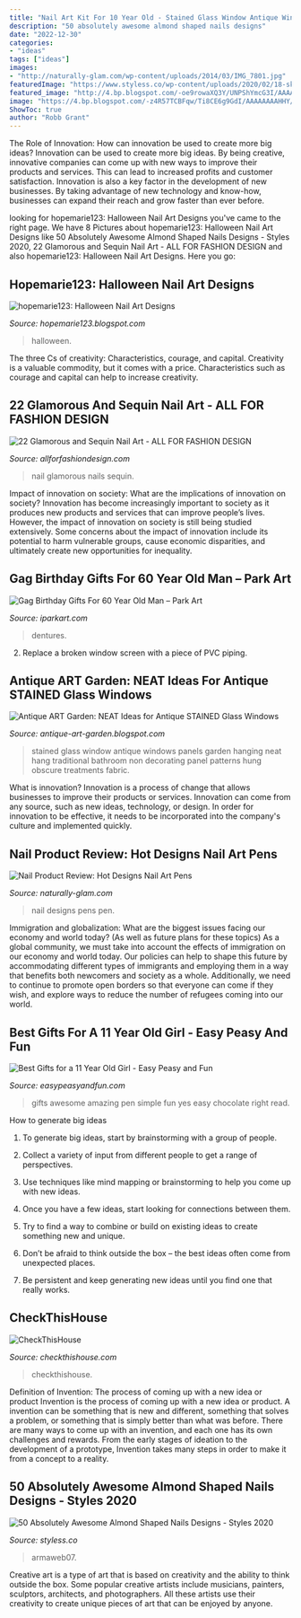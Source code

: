 ```yaml
---
title: "Nail Art Kit For 10 Year Old - Stained Glass Window Antique Windows Panels Garden Hanging Neat Hang Traditional Bathroom Non Decorating Panel Patterns Hung Obscure Treatments Fabric"
description: "50 absolutely awesome almond shaped nails designs"
date: "2022-12-30"
categories:
- "ideas"
tags: ["ideas"]
images:
- "http://naturally-glam.com/wp-content/uploads/2014/03/IMG_7801.jpg"
featuredImage: "https://www.styless.co/wp-content/uploads/2020/02/18-skinny-almond-nails-21022020144718.jpg"
featured_image: "http://4.bp.blogspot.com/-oe9rowaXQ3Y/UNPShYmcG3I/AAAAAAAABbo/Hf9HxlXIKqQ/s1600/IMG_2293.JPG"
image: "https://4.bp.blogspot.com/-z4R57TCBFqw/Ti8CE6g9GdI/AAAAAAAAHHY/xFpupVBJ_4g/s640/More+stained+glass+013.JPG"
ShowToc: true
author: "Robb Grant"
---
```



The Role of Innovation: How can innovation be used to create more big ideas?
Innovation can be used to create more big ideas. By being creative, innovative companies can come up with new ways to improve their products and services. This can lead to increased profits and customer satisfaction. Innovation is also a key factor in the development of new businesses. By taking advantage of new technology and know-how, businesses can expand their reach and grow faster than ever before.

	

		
looking for hopemarie123: Halloween Nail Art Designs you've came to the right page. We have 8 Pictures about hopemarie123: Halloween Nail Art Designs like 50 Absolutely Awesome Almond Shaped Nails Designs - Styles 2020, 22 Glamorous and Sequin Nail Art - ALL FOR FASHION DESIGN and also hopemarie123: Halloween Nail Art Designs. Here you go:
		
    
## Hopemarie123: Halloween Nail Art Designs

<img loading=lazy src="http://4.bp.blogspot.com/-oe9rowaXQ3Y/UNPShYmcG3I/AAAAAAAABbo/Hf9HxlXIKqQ/s1600/IMG_2293.JPG" onerror="this.onerror=null;this.src='https://tse2.mm.bing.net/th?id=OIP.Ludjt14NhEYW0aadqg9rVwHaFj&amp;pid=15.1';" alt="hopemarie123: Halloween Nail Art Designs">

_Source: hopemarie123.blogspot.com_

>halloween. 

	

The three Cs of creativity: Characteristics, courage, and capital.
Creativity is a valuable commodity, but it comes with a price. Characteristics such as courage and capital can help to increase creativity.

    
## 22 Glamorous And Sequin Nail Art - ALL FOR FASHION DESIGN

<img loading=lazy src="https://allforfashiondesign.com/wp-content/uploads/2013/12/ov-1.jpg" onerror="this.onerror=null;this.src='https://tse4.mm.bing.net/th?id=OIP.5TZNSxH1y-CAHtIHGVmWEAHaJ3&amp;pid=15.1';" alt="22 Glamorous and Sequin Nail Art - ALL FOR FASHION DESIGN">

_Source: allforfashiondesign.com_

>nail glamorous nails sequin. 

	

Impact of innovation on society: What are the implications of innovation on society?
Innovation has become increasingly important to society as it produces new products and services that can improve people’s lives. However, the impact of innovation on society is still being studied extensively. Some concerns about the impact of innovation include its potential to harm vulnerable groups, cause economic disparities, and ultimately create new opportunities for inequality.

    
## Gag Birthday Gifts For 60 Year Old Man – Park Art

<img loading=lazy src="https://i.pinimg.com/originals/fd/b8/a6/fdb8a6a0e3733a97d44f4dcef6f0c506.jpg" onerror="this.onerror=null;this.src='https://tse4.mm.bing.net/th?id=OIP.Sq_1v-vLouKx1H3ED9mdsQHaJ4&amp;pid=15.1';" alt="Gag Birthday Gifts For 60 Year Old Man – Park Art">

_Source: iparkart.com_

>dentures. 

	

2. Replace a broken window screen with a piece of PVC piping.

    
## Antique ART Garden: NEAT Ideas For Antique STAINED Glass Windows

<img loading=lazy src="https://4.bp.blogspot.com/-z4R57TCBFqw/Ti8CE6g9GdI/AAAAAAAAHHY/xFpupVBJ_4g/s640/More+stained+glass+013.JPG" onerror="this.onerror=null;this.src='https://tse3.mm.bing.net/th?id=OIP.IqdPV8TnmILxzHyIyDC8BwHaJ4&amp;pid=15.1';" alt="Antique ART Garden: NEAT Ideas for Antique STAINED Glass Windows">

_Source: antique-art-garden.blogspot.com_

>stained glass window antique windows panels garden hanging neat hang traditional bathroom non decorating panel patterns hung obscure treatments fabric. 

	

What is innovation?
Innovation is a process of change that allows businesses to improve their products or services. Innovation can come from any source, such as new ideas, technology, or design. In order for innovation to be effective, it needs to be incorporated into the company's culture and implemented quickly.

    
## Nail Product Review: Hot Designs Nail Art Pens

<img loading=lazy src="http://naturally-glam.com/wp-content/uploads/2014/03/IMG_7801.jpg" onerror="this.onerror=null;this.src='https://tse3.mm.bing.net/th?id=OIP.3Icth8kPR8gAJGpo95YmdgHaJ4&amp;pid=15.1';" alt="Nail Product Review: Hot Designs Nail Art Pens">

_Source: naturally-glam.com_

>nail designs pens pen. 

	

Immigration and globalization: What are the biggest issues facing our economy and world today? (As well as future plans for these topics)
As a global community, we must take into account the effects of immigration on our economy and world today. Our policies can help to shape this future by accommodating different types of immigrants and employing them in a way that benefits both newcomers and society as a whole. Additionally, we need to continue to promote open borders so that everyone can come if they wish, and explore ways to reduce the number of refugees coming into our world.

    
## Best Gifts For A 11 Year Old Girl - Easy Peasy And Fun

<img loading=lazy src="https://www.easypeasyandfun.com/wp-content/uploads/2015/11/Simple-and-Awesome-Gifts-Ideas-for-11-Year-old-Girls.jpg" onerror="this.onerror=null;this.src='https://tse1.mm.bing.net/th?id=OIP.Qi9VtHNbLOr62VfIRHkFiQHaHa&amp;pid=15.1';" alt="Best Gifts for a 11 Year Old Girl - Easy Peasy and Fun">

_Source: easypeasyandfun.com_

>gifts awesome amazing pen simple fun yes easy chocolate right read. 

	

How to generate big ideas
1. To generate big ideas, start by brainstorming with a group of people.
2. Collect a variety of input from different people to get a range of perspectives.

3. Use techniques like mind mapping or brainstorming to help you come up with new ideas.

4. Once you have a few ideas, start looking for connections between them.
5. Try to find a way to combine or build on existing ideas to create something new and unique.
6. Don’t be afraid to think outside the box – the best ideas often come from unexpected places.
7. Be persistent and keep generating new ideas until you find one that really works.

    
## CheckThisHouse

<img loading=lazy src="https://www.checkthishouse.com/wp-content/uploads/home-flood-1024x683.jpeg" onerror="this.onerror=null;this.src='https://tse2.mm.bing.net/th?id=OIP.Tyk6xpDbcAxYpYPbIkg4ZQHaE8&amp;pid=15.1';" alt="CheckThisHouse">

_Source: checkthishouse.com_

>checkthishouse. 

	

Definition of Invention: The process of coming up with a new idea or product
Invention is the process of coming up with a new idea or product. A invention can be something that is new and different, something that solves a problem, or something that is simply better than what was before. There are many ways to come up with an invention, and each one has its own challenges and rewards. From the early stages of ideation to the development of a prototype, Invention takes many steps in order to make it from a concept to a reality.

    
## 50 Absolutely Awesome Almond Shaped Nails Designs - Styles 2020

<img loading=lazy src="https://www.styless.co/wp-content/uploads/2020/02/18-skinny-almond-nails-21022020144718.jpg" onerror="this.onerror=null;this.src='https://tse4.mm.bing.net/th?id=OIP.ynzquDGlyyfBk8xFn7qjFgHaKL&amp;pid=15.1';" alt="50 Absolutely Awesome Almond Shaped Nails Designs - Styles 2020">

_Source: styless.co_

>armaweb07. 

	

Creative art is a type of art that is based on creativity and the ability to think outside the box. Some popular creative artists include musicians, painters, sculptors, architects, and photographers. All these artists use their creativity to create unique pieces of art that can be enjoyed by anyone.

